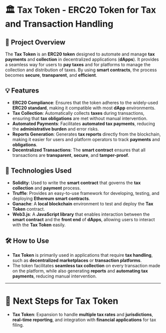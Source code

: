 # 🏛️ **Tax Token** - ERC20 Token for Tax and Transaction Handling

## 📝 **Project Overview**
The **Tax Token** is an **ERC20 token** designed to automate and manage **tax payments** and **collection** in decentralized applications (**dApps**). It provides a seamless way for users to **pay taxes** and for platforms to manage the collection and distribution of taxes. By using **smart contracts**, the process becomes **secure**, **transparent**, and **efficient**.

## 💡 **Features**
- **ERC20 Compliance**: Ensures that the token adheres to the widely-used **ERC20 standard**, making it compatible with most **dApp** environments.
- **Tax Collection**: Automatically collects **taxes** during transactions, ensuring that **tax obligations** are met without manual intervention.
- **Automated Payments**: Facilitates **automated tax payments**, reducing the **administrative burden** and error risks.
- **Reports Generation**: Generates **tax reports** directly from the blockchain, making it easier for users and platform operators to track **payments** and **obligations**.
- **Decentralized Transactions**: The **smart contract** ensures that all transactions are **transparent**, **secure**, and **tamper-proof**.

## 🔧 **Technologies Used**
- **Solidity**: Used to write the **smart contract** that governs the **tax collection** and **payment** process.
- **Truffle**: Provides an easy-to-use framework for developing, testing, and deploying **Ethereum smart contracts**.
- **Ganache**: A **local blockchain** environment to test and deploy the **Tax Token** contract.
- **Web3.js**: A **JavaScript library** that enables interaction between the **smart contract** and the **front end** of **dApps**, allowing users to interact with the **Tax Token** easily.

## 🛠️ **How to Use**
- **Tax Token** is primarily used in applications that require **tax handling**, such as **decentralized marketplaces** or **transaction platforms**.
- The token facilitates **seamless tax collection** on every transaction made on the platform, while also generating **reports** and **automating tax payments**, reducing manual intervention.

---

# 🚀 **Next Steps for Tax Token**
- **Tax Token**: Expansion to handle **multiple tax rates** and **jurisdictions**, **real-time reporting**, and integration with **financial applications** for tax filing.
